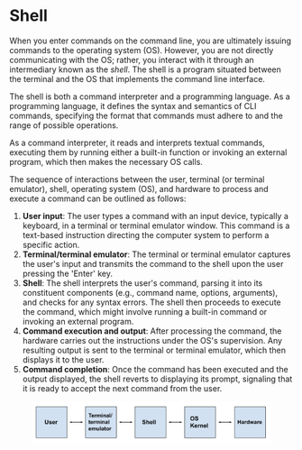 # Shell

When you enter commands on the command line, you are ultimately issuing commands to the operating system (OS). However, you are not directly communicating with the OS; rather, you interact with it through an intermediary known as the _shell_. The shell is a program situated between the terminal and the OS that implements the command line interface.&#x20;

The shell is both a command interpreter and a programming language. As a programming language, it defines the syntax and semantics of CLI commands, specifying the format that commands must adhere to and the range of possible operations.

As a command interpreter, it reads and interprets textual commands, executing them by running either a built-in function or invoking an external program, which then makes the necessary OS calls.

The sequence of interactions between the user, terminal (or terminal emulator), shell, operating system (OS), and hardware to process and execute a command can be outlined as follows:

1. **User input**: The user types a command with an input device, typically a keyboard, in a terminal or terminal emulator window. This command is a text-based instruction directing the computer system to perform a specific action.
2. **Terminal/terminal emulator**: The terminal or terminal emulator captures the user's input and transmits the command to the shell upon the user pressing the 'Enter' key.
3. **Shell**: The shell interprets the user's command, parsing it into its constituent components (e.g., command name, options, arguments), and checks for any syntax errors. The shell then proceeds to execute the command, which might involve running a built-in command or invoking an external program.
4. **Command execution and output**: After processing the command, the hardware carries out the instructions under the OS's supervision. Any resulting output is sent to the terminal or terminal emulator, which then displays it to the user.
5. **Command completion**: Once the command has been executed and the output displayed, the shell reverts to displaying its prompt, signaling that it is ready to accept the next command from the user.



<figure><img src="../.gitbook/assets/Screenshot 2023-04-26 at 3.21.28 PM.png" alt=""><figcaption></figcaption></figure>
